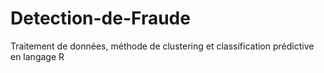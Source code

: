# Detection-de-Fraude
Traitement de données, méthode de clustering et classification prédictive en langage R
